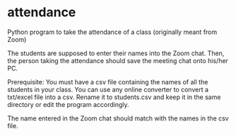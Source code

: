 # attendance
Python program to take the attendance of a class (originally meant from Zoom)

The students are supposed to enter their names into the Zoom chat.
Then, the person taking the attendance should save the meeting chat onto his/her PC.

Prerequisite:
You must have a csv file containing the names of all the students in your class.
You can use any online converter to convert a txt/excel file into a csv. Rename it to students.csv and keep it in the same directory or edit the program accordingly.

The name entered in the Zoom chat should match with the names in the csv file.
